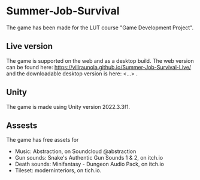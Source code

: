 # Summer-Job-Survival

The game has been made for the LUT course "Game Development Project".

## Live version

The game is supported on the web and as a desktop build. The web version can be found here: https://viliraunola.github.io/Summer-Job-Survival-Live/  and the downloadable desktop version is here: <...> .

## Unity

The game is made using Unity version 2022.3.3f1.

## Assests

The game has free assets for 
- Music:  Abstraction, on Soundcloud @abstraction
- Gun sounds: Snake's Authentic Gun Sounds 1 & 2, on itch.io
- Death sounds: Minifantasy - Dungeon Audio Pack, on itch.io
- Tileset: moderninteriors, on tich.io.

